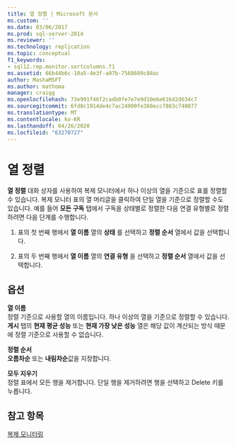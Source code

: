 ```yaml
---
title: 열 정렬 | Microsoft 문서
ms.custom: ''
ms.date: 03/06/2017
ms.prod: sql-server-2014
ms.reviewer: ''
ms.technology: replication
ms.topic: conceptual
f1_keywords:
- sql12.rep.monitor.sortcolumns.f1
ms.assetid: 66b44b6c-10a5-4e3f-a97b-7568609c88ac
author: MashaMSFT
ms.author: mathoma
manager: craigg
ms.openlocfilehash: 73e991f46f2cadb0fe7e7e9d10e6e616d2d634c7
ms.sourcegitcommit: 6fd8c1914de4c7ac24900fe388ecc7883c740077
ms.translationtype: MT
ms.contentlocale: ko-KR
ms.lasthandoff: 04/26/2020
ms.locfileid: "63270727"
---
```

# <a name="sort-columns"></a>열 정렬
  **열 정렬** 대화 상자를 사용하여 복제 모니터에서 하나 이상의 열을 기준으로 표를 정렬할 수 있습니다. 복제 모니터 표의 열 머리글을 클릭하여 단일 열을 기준으로 정렬할 수도 있습니다. 예를 들어 **모든 구독** 탭에서 구독을 상태별로 정렬한 다음 연결 유형별로 정렬하려면 다음 단계를 수행합니다.  
  
1.  표의 첫 번째 행에서 **열 이름** 열의 **상태** 를 선택하고 **정렬 순서** 열에서 값을 선택합니다.  
  
2.  표의 두 번째 행에서 **열 이름** 열의 **연결 유형** 을 선택하고 **정렬 순서** 열에서 값을 선택합니다.  
  
## <a name="options"></a>옵션  
 **열 이름**  
 정렬 기준으로 사용할 열의 이름입니다. 하나 이상의 열을 기준으로 정렬할 수 있습니다. **게시** 탭의 **현재 평균 성능** 또는 **현재 가장 낮은 성능** 열은 해당 값이 계산되는 방식 때문에 정렬 기준으로 사용할 수 없습니다.  
  
 **정렬 순서**  
 **오름차순** 또는 **내림차순**값을 지정합니다.  
  
 **모두 지우기**  
 정렬 표에서 모든 행을 제거합니다. 단일 행을 제거하려면 행을 선택하고 Delete 키를 누릅니다.  
  
## <a name="see-also"></a>참고 항목  
 [복제 모니터링](monitoring-replication.md)  
  
  

